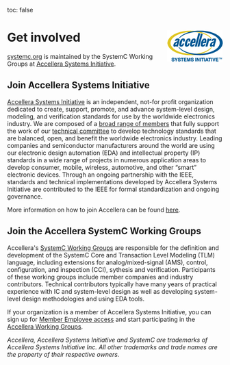 toc: false

# Get involved <a href="https://accellera.org" target="_blank"><img style="float: right;" src="/images/logo_accellera.png"></a>

[systemc.org][5] is maintained by the SystemC Working Groups at [Accellera Systems Initiative][1].

## Join Accellera Systems Initiative

[Accellera Systems Initiative][1] is an independent, not-for profit organization dedicated to create, support, promote, and advance system-level design, modeling, and verification standards for use by the worldwide electronics industry. We are composed of a [broad range of members][2] that fully support the work of our [technical committee][3] to develop technology standards that are balanced, open, and benefit the worldwide electronics industry. Leading companies and semiconductor manufacturers around the world are using our electronic design automation (EDA) and intellectual property (IP) standards in a wide range of projects in numerous application areas to develop consumer, mobile, wireless, automotive, and other “smart” electronic devices. Through an ongoing partnership with the IEEE, standards and technical implementations developed by Accellera Systems Initiative are contributed to the IEEE for formal standardization and ongoing governance.

More information on how to join Accellera can be found [here][6].

## Join the Accellera SystemC Working Groups

Accellera's [SystemC Working Groups][4] are responsible for the definition and development of the SystemC Core and Transaction Level Modeling (TLM) language, including extensions for analog/mixed-signal (AMS), control, configuration, and inspection (CCI), sythesis and verification. Participants of these working groups include member companies and industry contributors. Technical contributors typically have many years of practical experience with IC and system-level design as well as developing system-level design methodologies and using EDA tools.

If your organization is a member of Accellera Systems Initiative, you can sign up for [Member Employee access][7] and start participating in the [Accellera Working Groups][4].

*Accellera, Accellera Systems Initiative and SystemC are trademarks of Accellera Systems Initiative Inc. All other trademarks and trade names are the property of their respective owners.*


[1]: https://accellera.org
[2]: https://accellera.org/about/members
[3]: https://accellera.org/activities
[4]: https://www.accellera.org/activities/working-groups
[5]: https://systemc.org
[6]: https://www.accellera.org/about/join
[7]: https://workspace.accellera.org/site/login
